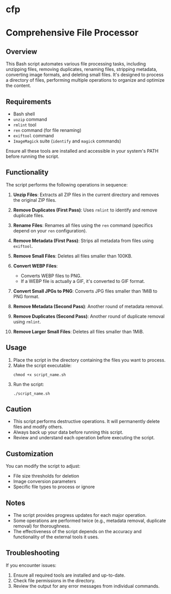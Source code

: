 # cfp
# Comprehensive File Processor

## Overview

This Bash script automates various file processing tasks, including unzipping files, removing duplicates, renaming files, stripping metadata, converting image formats, and deleting small files. It's designed to process a directory of files, performing multiple operations to organize and optimize the content.

## Requirements

- Bash shell
- `unzip` command
- `rmlint` tool
- `ren` command (for file renaming)
- `exiftool` command
- `ImageMagick` suite (`identify` and `magick` commands)

Ensure all these tools are installed and accessible in your system's PATH before running the script.

## Functionality

The script performs the following operations in sequence:

1. **Unzip Files**: Extracts all ZIP files in the current directory and removes the original ZIP files.

2. **Remove Duplicates (First Pass)**: Uses `rmlint` to identify and remove duplicate files.

3. **Rename Files**: Renames all files using the `ren` command (specifics depend on your `ren` configuration).

4. **Remove Metadata (First Pass)**: Strips all metadata from files using `exiftool`.

5. **Remove Small Files**: Deletes all files smaller than 100KB.

6. **Convert WEBP Files**: 
   - Converts WEBP files to PNG.
   - If a WEBP file is actually a GIF, it's converted to GIF format.

7. **Convert Small JPGs to PNG**: Converts JPG files smaller than 1MiB to PNG format.

8. **Remove Metadata (Second Pass)**: Another round of metadata removal.

9. **Remove Duplicates (Second Pass)**: Another round of duplicate removal using `rmlint`.

10. **Remove Larger Small Files**: Deletes all files smaller than 1MiB.

## Usage

1. Place the script in the directory containing the files you want to process.
2. Make the script executable:
   ```
   chmod +x script_name.sh
   ```
3. Run the script:
   ```
   ./script_name.sh
   ```

## Caution

- This script performs destructive operations. It will permanently delete files and modify others.
- Always back up your data before running this script.
- Review and understand each operation before executing the script.

## Customization

You can modify the script to adjust:
- File size thresholds for deletion
- Image conversion parameters
- Specific file types to process or ignore

## Notes

- The script provides progress updates for each major operation.
- Some operations are performed twice (e.g., metadata removal, duplicate removal) for thoroughness.
- The effectiveness of the script depends on the accuracy and functionality of the external tools it uses.

## Troubleshooting

If you encounter issues:
1. Ensure all required tools are installed and up-to-date.
2. Check file permissions in the directory.
3. Review the output for any error messages from individual commands.

